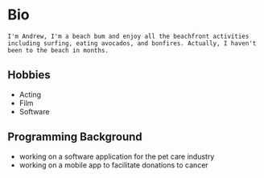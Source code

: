 # Bio
	I'm Andrew, I'm a beach bum and enjoy all the beachfront activities including surfing, eating avocados, and bonfires. Actually, I haven't been to the beach in months. 
## Hobbies
* Acting
* Film
* Software

## Programming Background
* working on a software application for the pet care industry
* working on a mobile app to facilitate donations to cancer
